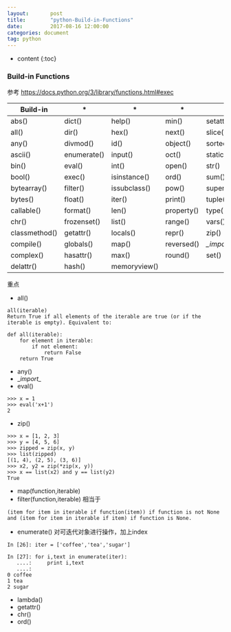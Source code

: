 ```yaml
---
layout:       post
title:        "python-Build-in-Functions"
date:         2017-08-16 12:00:00
categories: document
tag: python
---
```


* content
{:toc}

### Build-in Functions
参考 https://docs.python.org/3/library/functions.html#exec


| Build-in    | *         |*             |*           |*                   |
| ------------|-----------|--------------|------------|--------------------|
|   abs()     |dict()     |help()        |min()       |setattr()           |
|   all()	    |dir()	    |hex()         |	next()    |	slice()            |
|   any()     |divmod()   |	id()         |	object()	|sorted()            |
|   ascii()   |enumerate()|	input()	     |oct()       |	staticmethod()     |
|   bin()     |eval()     |	int()        |	open()    |	str()              |
|   bool()    |	exec()    |isinstance()	 |ord()	      |sum()               |
|  bytearray()|filter()	  |issubclass()	 |pow()       |	super()            |
|  bytes()	  |float()	  |iter()        |	print()   |	tuple()            |
|  callable() |	format()	|len()	       |property()	|type()              |
|  chr()	    |frozenset()|list()        |	range()   |	vars()             |
|classmethod()|getattr()  |	locals()	   |repr()	    |zip()               |
|  compile()	|globals()	|map()	       |reversed()	|*\__import\__()*    |         |
|  complex()	|hasattr()  |	max()        |	round()	  |set()               |
|  delattr()	|hash()	    |memoryview()

重点
+ all()
```
all(iterable)
Return True if all elements of the iterable are true (or if the iterable is empty). Equivalent to:

def all(iterable):
    for element in iterable:
        if not element:
            return False
    return True
```
+ any()
+ \__import\__
+ eval()
```
>>> x = 1
>>> eval('x+1')
2
```
+ zip()
```
>>> x = [1, 2, 3]
>>> y = [4, 5, 6]
>>> zipped = zip(x, y)
>>> list(zipped)
[(1, 4), (2, 5), (3, 6)]
>>> x2, y2 = zip(*zip(x, y))
>>> x == list(x2) and y == list(y2)
True
```
+ map(function,iterable)
+ filter(function,iterable)
相当于
```
(item for item in iterable if function(item)) if function is not None and (item for item in iterable if item) if function is None.
```
+ enumerate()
对可迭代对象进行操作，加上index
```
In [26]: iter = ['coffee','tea','sugar']

In [27]: for i,text in enumerate(iter):
   ....:     print i,text
   ....:     
0 coffee
1 tea
2 sugar
```
+ lambda()
+ getattr()
+ chr()
+ ord()
